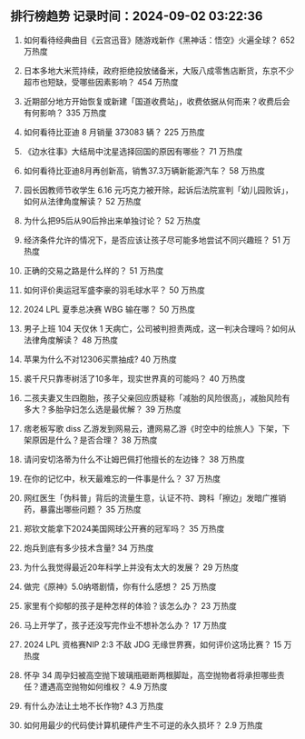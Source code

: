 
## 排行榜趋势 记录时间：2024-09-02 03:22:36
  
  1. 如何看待经典曲目《云宫迅音》随游戏新作《黑神话：悟空》火遍全球？ 652 万热度
    
  2. 日本多地大米荒持续，政府拒绝投放储备米，大阪八成零售店断货，东京不少超市也短缺，受哪些因素影响？ 454 万热度
    
  3. 近期部分地方开始恢复或新建「国道收费站」，收费依据从何而来？收费后会有何影响？ 335 万热度
    
  4. 如何看待比亚迪 8 月销量 373083 辆？ 225 万热度
    
  5. 《边水往事》大结局中沈星选择回国的原因有哪些？ 71 万热度
    
  6. 如何看待比亚迪8月再创新高，销售37.3万辆新能源汽车？ 58 万热度
    
  7. 园长因教师节收学生 6.16 元巧克力被开除，起诉后法院宣判「幼儿园败诉」，如何从法律角度解读？ 52 万热度
    
  8. 为什么把95后从90后拎出来单独讨论？ 52 万热度
    
  9. 经济条件允许的情况下，是否应该让孩子尽可能多地尝试不同兴趣班？ 51 万热度
    
  10. 正确的交易之路是什么样的？ 51 万热度
    
  11. 如何评价奥运冠军盛李豪的羽毛球水平？ 50 万热度
    
  12. 2024 LPL 夏季总决赛 WBG 输在哪？ 50 万热度
    
  13. 男子上班 104 天仅休 1 天病亡，公司被判担责两成，这一判决合理吗？如何从法律角度解读？ 48 万热度
    
  14. 苹果为什么不对12306买票抽成? 40 万热度
    
  15. 裘千尺只靠枣树活了10多年，现实世界真的可能吗？ 40 万热度
    
  16. 二孩夫妻又生四胞胎，孩子父亲回应质疑称「减胎的风险很高」，减胎风险有多大？多胎孕妇怎么选是最优解？ 39 万热度
    
  17. 痞老板写歌 diss 乙游发到网易云，遭网易乙游《时空中的绘旅人》下架，下架原因是什么？是否合理？ 38 万热度
    
  18. 请问安切洛蒂为什么不让姆巴佩打他擅长的左边锋？ 38 万热度
    
  19. 在你的记忆中，秋天最难忘的一件事是什么？ 37 万热度
    
  20. 网红医生「伪科普」背后的流量生意，认证不符、跨科「擦边」发暗广推销药，暴露出哪些问题？ 35 万热度
    
  21. 郑钦文能拿下2024美国网球公开赛的冠军吗？ 35 万热度
    
  22. 炮兵到底有多少技术含量? 34 万热度
    
  23. 为什么我觉得最近20年科学上并没有太大的发展？ 29 万热度
    
  24. 做完《原神》5.0纳塔剧情，你有什么感想？ 25 万热度
    
  25. 家里有个抑郁的孩子是种怎样的体验？该怎么办？ 23 万热度
    
  26. 马上开学了，孩子还没写完作业不想补怎么办？ 17 万热度
    
  27. 2024 LPL 资格赛NIP 2:3 不敌 JDG 无缘世界赛，如何评价这场比赛？ 15 万热度
    
  28. 怀孕 34 周孕妇被高空抛下玻璃瓶砸断两根脚趾，高空抛物者将承担哪些责任？遭遇高空抛物如何维权？ 4.9 万热度
    
  29. 有什么办法让土地不长作物? 4.3 万热度
    
  30. 如何用最少的代码使计算机硬件产生不可逆的永久损坏？ 2.9 万热度
    